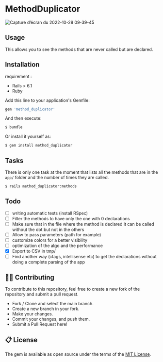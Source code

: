 # MethodDuplicator

![Capture d’écran du 2022-10-28 09-39-45](https://user-images.githubusercontent.com/16017408/198531690-f78d9434-aa0c-4bec-b455-70256e0de5f6.png)

## Usage

This allows you to see the methods that are never called but are declared.

## Installation

requirement :
 - Rails > 6.1
 - Ruby

Add this line to your application's Gemfile:

```ruby
gem 'method_duplicator'
```

And then execute:
```bash
$ bundle
```

Or install it yourself as:
```bash
$ gem install method_duplicator
```

## Tasks

There is only one task at the moment that lists all the methods that are in the `app/` folder and the number of times they are called.

```bash
$ rails method_duplicator:methods
```

## Todo

- [ ] writing automatic tests (install RSpec)
- [ ] Filter the methods to have only the one with 0 declarations
- [ ] Make sure that in the file where the method is declared it can be called without the dot but not in the others
- [ ] Allow to pass parameters (path for example)
- [ ] customize colors for a better visibility
- [ ] optimization of the algo and the performance
- [x] Export to CSV in tmp/ 
- [ ] Find another way (ctags, intellisense etc) to get the declarations without doing a complete parsing of the app

## 👨‍💻 Contributing

To contribute to this repository, feel free to create a new fork of the repository and submit a pull request.
- Fork / Clone and select the main branch.
- Create a new branch in your fork.
- Make your changes.
- Commit your changes, and push them.
- Submit a Pull Request here!

## 📋 License

The gem is available as open source under the terms of the [MIT License](https://opensource.org/licenses/MIT).
